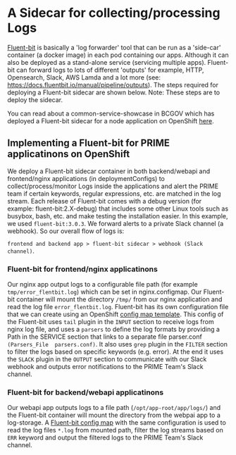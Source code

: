 # A Sidecar for collecting/processing Logs

[Fluent-bit](https://docs.fluentbit.io/manual/about/what-is-fluent-bit) is basically a 'log forwarder' tool that can be run as a 'side-car' container (a docker image) in each pod containing our apps. Although it can also be deployed as a stand-alone service (servicing multiple apps). Fluent-bit can forward logs to lots of different 'outputs' for example, HTTP, Opensearch, Slack, AWS Lamda and a lot more (see: https://docs.fluentbit.io/manual/pipeline/outputs). The steps required for deploying a Fluent-bit sidecar are shown below. Note: These steps are to deploy the sidecar.

You can read about a common-service-showcase in BCGOV which has deployed a Fluent-bit sidecar for a node application on OpenShift [here](https://github.com/bcgov/common-service-showcase/wiki/Logging-to-a-Sidecar).

## Implementing a Fluent-bit for PRIME applicatinons on OpenShift

We deploy a Fluent-bit sidecar container in both backend/webapi and frontend/nginx applications (in deploymentConfigs) to collect/process/monitor Logs inside the applications and alert the PRIME team if certain keywords, regular expressions, etc. are matched in the log stream. Each release of Fluent-bit comes with a debug version (for example: fluent-bit:2.X-debug) that includes some other Linux tools such as busybox, bash, etc. and make testing the installation easier. In this example, we used `fluent-bit:3.0.3`. We forward alerts to a private Slack channel (a webhook). So our overall flow of logs is: 

`frontend and backend app > fluent-bit sidecar > webhook (Slack channel)`.


### Fluent-bit for frontend/nginx applicatinons

Our nginx app output logs to a configurable file path (for example `tmp/error_flentbit.log`) which can be set in nginx.configmap. Our Fluent-bit container will mount the directory `/tmp/` from our nginx application and read the log file `error_flentbit.log`.
Fluent-bit has its own configuration file that we can create using an OpenShift [config map template](./frontend-fluentbit-config.yaml). This config of the Fluent-bit uses `tail` plugin in the `INPUT` section to receive logs from nginx log file, and uses a `parsers` to define the log formats by providing a Path in the SERVICE section that links to a separate file parser.conf `(Parsers_File  parsers.conf)`. It also uses `grep` plugin in the `FILTER` section to filter the logs based on specific keywords (e.g. error). At the end it uses the `SLACK` plugin in the `OUTPUT` section to communicate with our Slack webhook and outputs error notifications to the PRIME Team's Slack channel.


### Fluent-bit for backend/webapi applicatinons

Our webapi app outputs logs to a file path (`/opt/app-root/app/logs/`) and the Fluent-bit container will mount the directory from the webpai app to a log-storage. A [Fluent-bit config map](./webapi-fluentbit-config.yaml) with the same configuration is used to read the log files `*.log` from mounted path, filter the log streams based on `ERR` keyword and output the filtered logs to the PRIME Team's Slack channel. 

